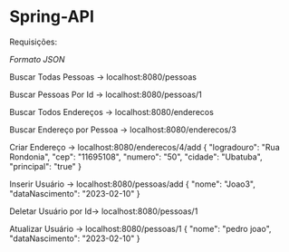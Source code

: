 # Spring-API

Requisições:

*Formato JSON*

Buscar Todas Pessoas -> localhost:8080/pessoas

Buscar Pessoas Por Id -> localhost:8080/pessoas/1

Buscar Todos Endereços -> localhost:8080/enderecos

Buscar Endereço por Pessoa -> localhost:8080/enderecos/3

Criar Endereço -> localhost:8080/enderecos/4/add
{
    "logradouro": "Rua Rondonia",
    "cep": "11695108",
    "numero": "50",
    "cidade": "Ubatuba",
    "principal": "true"
}

Inserir Usuário -> localhost:8080/pessoas/add
  {
    "nome": "Joao3",
    "dataNascimento": "2023-02-10"
}

Deletar Usuário por Id-> localhost:8080/pessoas/1

Atualizar Usuário -> localhost:8080/pessoas/1
{
    "nome": "pedro joao",
    "dataNascimento": "2023-02-10"
}
